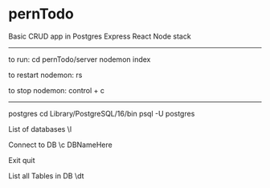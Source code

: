 # pernTodo
Basic CRUD app in Postgres Express React Node stack


- - - 


to run: 
cd pernTodo/server
nodemon index


to restart nodemon: 
rs


to stop nodemon:
control + c


- - - 


postgres 
cd Library/PostgreSQL/16/bin
psql -U postgres


List of databases
\l


Connect to DB
\c DBNameHere


Exit
quit


List all Tables in DB
\dt










